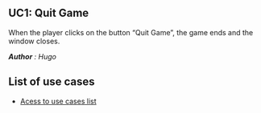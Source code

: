## UC1: Quit Game 

When the player clicks on the button “Quit Game”, the game ends and the window closes.





***Author** : Hugo*

## List of use cases
* [Acess to use cases list][L]

[L]:../UserCase.md